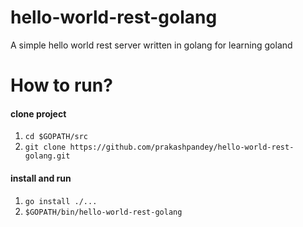 # hello-world-rest-golang
A simple hello world rest server written in golang for learning goland

# How to run?

#### clone project
1. `cd $GOPATH/src`
2. `git clone https://github.com/prakashpandey/hello-world-rest-golang.git`

#### install and run

1. `go install ./...`
2. `$GOPATH/bin/hello-world-rest-golang`
